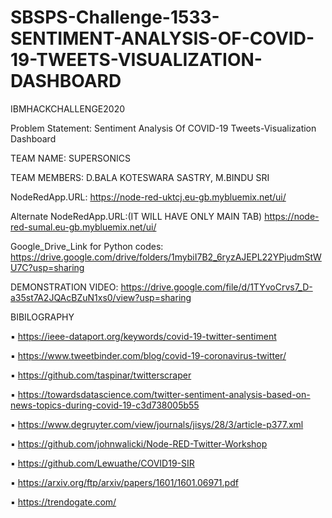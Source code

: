 # SBSPS-Challenge-1533-SENTIMENT-ANALYSIS-OF-COVID-19-TWEETS-VISUALIZATION-DASHBOARD
IBMHACKCHALLENGE2020


 Problem Statement: 
Sentiment Analysis 
Of 
COVID-19 
Tweets-Visualization Dashboard




TEAM NAME:
SUPERSONICS




TEAM MEMBERS:
D.BALA KOTESWARA SASTRY,
M.BINDU SRI

NodeRedApp.URL:
https://node-red-uktcj.eu-gb.mybluemix.net/ui/

Alternate NodeRedApp.URL:(IT WILL HAVE ONLY MAIN TAB)
https://node-red-sumal.eu-gb.mybluemix.net/ui/



Google_Drive_Link for Python codes:
https://drive.google.com/drive/folders/1mybiI7B2_6ryzAJEPL22YPjudmStWU7C?usp=sharing




DEMONSTRATION VIDEO:
https://drive.google.com/file/d/1TYvoCrvs7_D-a35st7A2JQAcBZuN1xs0/view?usp=sharing






BIBILOGRAPHY



▪	https://ieee-dataport.org/keywords/covid-19-twitter-sentiment


▪	https://www.tweetbinder.com/blog/covid-19-coronavirus-twitter/  


▪	https://github.com/taspinar/twitterscraper


▪	https://towardsdatascience.com/twitter-sentiment-analysis-based-on-news-topics-during-covid-19-c3d738005b55


▪	https://www.degruyter.com/view/journals/jisys/28/3/article-p377.xml


▪	https://github.com/johnwalicki/Node-RED-Twitter-Workshop


▪	https://github.com/Lewuathe/COVID19-SIR


▪	https://arxiv.org/ftp/arxiv/papers/1601/1601.06971.pdf


▪	https://trendogate.com/









                    
